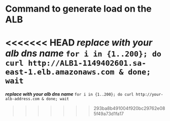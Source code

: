# Command to generate load on the ALB

<<<<<<< HEAD
**_replace with your alb dns name_**
`for i in {1..200}; do curl http://ALB1-1149402601.sa-east-1.elb.amazonaws.com & done; wait`
=======
***replace with your alb dns name***
```for i in {1..200}; do curl http://your-alb-address.com & done; wait```
>>>>>>> 293ba8b491004f920bc29762e085f49a73d1fa17
